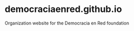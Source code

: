 democraciaenred.github.io
=========================

Organization website for the Democracia en Red foundation
